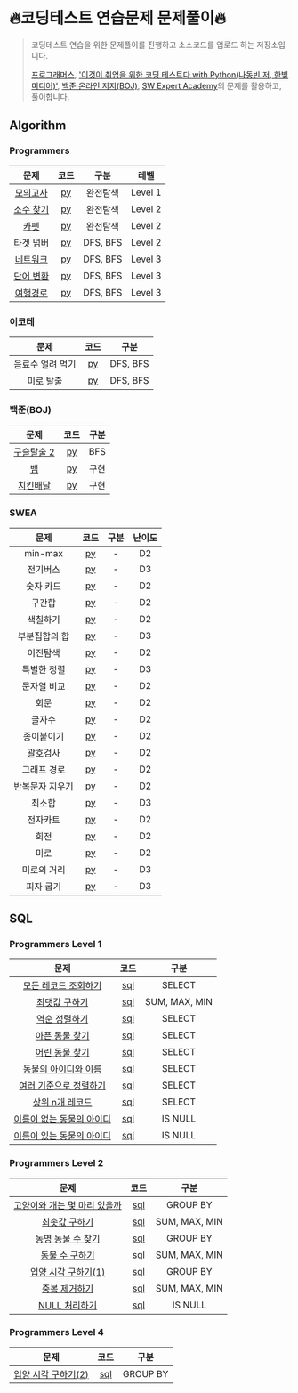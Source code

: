 # 🔥코딩테스트 연습문제 문제풀이🔥
> 코딩테스트 연습을 위한 문제풀이를 진행하고 소스코드를 업로드 하는 저장소입니다.
> 
> [프로그래머스](https://programmers.co.k), ['이것이 취업을 위한 코딩 테스트다 with Python(나동빈 저, 한빛미디어)'](https://github.com/ndb796/python-for-coding-test), [백준 온라인 저지(BOJ)](https://www.acmicpc.net), [SW Expert Academy](https://swexpertacademy.com/main/main.do)의 문제를 활용하고, 풀이합니다. 

## Algorithm
### Programmers
| 문제 | 코드 | 구분 | 레벨 |
|:---:|:---:|:---:|:---:|
[모의고사](https://programmers.co.kr/learn/courses/30/lessons/42840) | [py](https://github.com/BIINNNN/prepare_CodingTest/blob/main/Python3/%EC%99%84%EC%A0%84%ED%83%90%EC%83%89/42840.py) | 완전탐색 | Level 1 |
[소수 찾기](https://programmers.co.kr/learn/courses/30/lessons/42839) | [py](https://github.com/BIINNNN/prepare_CodingTest/blob/main/Python3/%EC%99%84%EC%A0%84%ED%83%90%EC%83%89/42839.py) | 완전탐색 | Level 2 |
[카펫](https://programmers.co.kr/learn/courses/30/lessons/42842) | [py](https://github.com/BIINNNN/prepare_CodingTest/blob/main/Python3/%EC%99%84%EC%A0%84%ED%83%90%EC%83%89/42842.py) | 완전탐색 | Level 2 |
[타겟 넘버](https://programmers.co.kr/learn/courses/30/lessons/43165) | [py](https://github.com/BIINNNN/prepare_CodingTest/blob/main/Python3/DFS%2C%20BFS/43165.py) | DFS, BFS | Level 2 |
[네트워크](https://programmers.co.kr/learn/courses/30/lessons/43162) | [py](https://github.com/BIINNNN/prepare_CodingTest/blob/main/Python3/DFS%2C%20BFS/43162.py) | DFS, BFS | Level 3 |
[단어 변환](https://programmers.co.kr/learn/courses/30/lessons/43163) | [py](https://github.com/BIINNNN/prepare_CodingTest/blob/main/Python3/DFS%2C%20BFS/43163.py) | DFS, BFS | Level 3 |
[여행경로](https://programmers.co.kr/learn/courses/30/lessons/43164) | [py](https://github.com/BIINNNN/prepare_CodingTest/blob/main/Python3/DFS%2C%20BFS/43164.py) | DFS, BFS | Level 3 |

### 이코테
| 문제 | 코드 | 구분 |
|:---:|:---:|:---:|
음료수 얼려 먹기 | [py](https://github.com/BIINNNN/prepare_CodingTest/blob/main/Python3/DFS%2C%20BFS/5-10.py) | DFS, BFS |
미로 탈출 | [py](https://github.com/BIINNNN/prepare_CodingTest/blob/main/Python3/DFS%2C%20BFS/5-11.py) | DFS, BFS |

### 백준(BOJ)
| 문제 | 코드 | 구분 |
|:---:|:---:|:---:|
[구슬탈출 2](https://www.acmicpc.net/problem/13460) | [py](https://github.com/BIINNNN/prepare_CodingTest/blob/main/Python3/BOJ/13460.py) | BFS |
[뱀](https://www.acmicpc.net/problem/3190) | [py](https://github.com/BIINNNN/prepare_CodingTest/blob/main/Python3/BOJ/3190.py) | 구현
[치킨배달](https://www.acmicpc.net/problem/15686) | [py](https://github.com/BIINNNN/prepare_CodingTest/blob/main/Python3/BOJ/15686.py) | 구현

### SWEA
| 문제 | 코드 | 구분 | 난이도 |
|:---:|:---:|:---:|:---:|
min-max | [py](https://github.com/BIINNNN/prepare_CodingTest/blob/main/Python3/swea/4828.py) | - | D2 |
전기버스 | [py](https://github.com/BIINNNN/prepare_CodingTest/blob/main/Python3/swea/4831.py) | - | D3 |
숫자 카드 | [py](https://github.com/BIINNNN/prepare_CodingTest/blob/main/Python3/swea/4834.py) | - | D2 |
구간합 |[py](https://github.com/BIINNNN/prepare_CodingTest/blob/main/Python3/swea/4835.py) | - | D2 |
색칠하기 |[py](https://github.com/BIINNNN/prepare_CodingTest/blob/main/Python3/swea/4836.py) | - | D2 |
부분집합의 합 | [py](https://github.com/BIINNNN/prepare_CodingTest/blob/main/Python3/swea/4837.py) | - | D3 |
이진탐색 | [py](https://github.com/BIINNNN/prepare_CodingTest/blob/main/Python3/swea/4839.py) | - | D2 |
특별한 정렬 | [py](https://github.com/BIINNNN/prepare_CodingTest/blob/main/Python3/swea/4843.py) | - | D3 |
문자열 비교 | [py](https://github.com/BIINNNN/prepare_CodingTest/blob/main/Python3/swea/4864.py) | - | D2 |
회문 | [py](https://github.com/BIINNNN/prepare_CodingTest/blob/main/Python3/swea/4861.py) | - | D2 |
글자수 | [py](https://github.com/BIINNNN/prepare_CodingTest/blob/main/Python3/swea/4865.py) | - | D2 |
종이붙이기 | [py](https://github.com/BIINNNN/prepare_CodingTest/blob/main/Python3/swea/4869.py) | - | D2 |
괄호검사 | [py](https://github.com/BIINNNN/prepare_CodingTest/blob/main/Python3/swea/4866.py) | - | D2 |
그래프 경로 | [py](https://github.com/BIINNNN/prepare_CodingTest/blob/main/Python3/swea/4871.py) | - | D2 |
반복문자 지우기 | [py](https://github.com/BIINNNN/prepare_CodingTest/blob/main/Python3/swea/4873.py) | - | D2 |
최소합 | [py](https://github.com/BIINNNN/prepare_CodingTest/blob/main/Python3/swea/5188.py) | - | D3 |
전자카트 | [py](https://github.com/BIINNNN/prepare_CodingTest/blob/main/Python3/swea/5189.py) | - | D2 |
회전 | [py](https://github.com/BIINNNN/prepare_CodingTest/blob/main/Python3/swea/5097.py) | - | D2 |
미로 | [py](https://github.com/BIINNNN/prepare_CodingTest/blob/main/Python3/swea/4875.py) | - | D2 |
미로의 거리 | [py](https://github.com/BIINNNN/prepare_CodingTest/blob/main/Python3/swea/5105.py) | - | D3 |
피자 굽기 | [py](https://github.com/BIINNNN/prepare_CodingTest/blob/main/Python3/swea/5099.py) | - | D3 |

## SQL
### Programmers Level 1
| 문제 | 코드 | 구분 |
|:---:|:---:|:---:|
[모든 레코드 조회하기](https://programmers.co.kr/learn/courses/30/lessons/59034) | [sql](https://github.com/BIINNNN/prepare_CodingTest/blob/main/SQL/select/59034.sql) | SELECT |
[최댓값 구하기](https://programmers.co.kr/learn/courses/30/lessons/59415) | [sql](https://github.com/BIINNNN/prepare_CodingTest/blob/main/SQL/sum%2Cmax%2Cmin/59415.sql) | SUM, MAX, MIN |
[역순 정렬하기](https://programmers.co.kr/learn/courses/30/lessons/59035) | [sql](https://github.com/BIINNNN/prepare_CodingTest/blob/main/SQL/select/59035.sql)  | SELECT |
[아픈 동물 찾기](https://programmers.co.kr/learn/courses/30/lessons/59036) | [sql](https://github.com/BIINNNN/prepare_CodingTest/blob/main/SQL/select/59036.sql) | SELECT |
[어린 동물 찾기](https://programmers.co.kr/learn/courses/30/lessons/59037) | [sql](https://github.com/BIINNNN/prepare_CodingTest/blob/main/SQL/select/59037.sql) | SELECT |
[동물의 아이디와 이름](https://programmers.co.kr/learn/courses/30/lessons/59403) | [sql](https://github.com/BIINNNN/prepare_CodingTest/blob/main/SQL/select/59403.sql) | SELECT |
[여러 기준으로 정렬하기](https://programmers.co.kr/learn/courses/30/lessons/59404) | [sql](https://github.com/BIINNNN/prepare_CodingTest/blob/main/SQL/select/59404.sql) | SELECT |
[상위 n개 레코드](https://programmers.co.kr/learn/courses/30/lessons/59405) | [sql](https://github.com/BIINNNN/prepare_CodingTest/blob/main/SQL/select/59405.sql) | SELECT |
[이름이 없는 동물의 아이디](https://programmers.co.kr/learn/courses/30/lessons/59039) | [sql](https://github.com/BIINNNN/prepare_CodingTest/blob/main/SQL/is%20null/59039.sql)| IS NULL |
[이름이 있는 동물의 아이디](https://programmers.co.kr/learn/courses/30/lessons/59407) | [sql](https://github.com/BIINNNN/prepare_CodingTest/blob/main/SQL/is%20null/59407.sql)| IS NULL |

### Programmers Level 2
| 문제 | 코드 | 구분 |
|:---:|:---:|:---:|
[고양이와 개는 몇 마리 있을까](https://programmers.co.kr/learn/courses/30/lessons/59040) | [sql](https://github.com/BIINNNN/prepare_CodingTest/blob/main/SQL/group%20by/59040.sql) | GROUP BY |
[최솟값 구하기](https://programmers.co.kr/learn/courses/30/lessons/59038)| [sql](https://github.com/BIINNNN/prepare_CodingTest/blob/main/SQL/sum%2Cmax%2Cmin/59038.sql) | SUM, MAX, MIN |
[동명 동물 수 찾기](https://programmers.co.kr/learn/courses/30/lessons/59041) |[sql](https://github.com/BIINNNN/prepare_CodingTest/blob/main/SQL/group%20by/59041.sql) | GROUP BY |
[동물 수 구하기](https://programmers.co.kr/learn/courses/30/lessons/59406) | [sql](https://github.com/BIINNNN/prepare_CodingTest/blob/main/SQL/sum%2Cmax%2Cmin/59406.sql) | SUM, MAX, MIN |
[입양 시각 구하기(1)](https://programmers.co.kr/learn/courses/30/lessons/59412) |[sql](https://github.com/BIINNNN/prepare_CodingTest/blob/main/SQL/group%20by/59412.sql) | GROUP BY |
[중복 제거하기](https://programmers.co.kr/learn/courses/30/lessons/59408) | [sql](https://github.com/BIINNNN/prepare_CodingTest/blob/main/SQL/sum%2Cmax%2Cmin/59408.sql) | SUM, MAX, MIN |
[NULL 처리하기](https://programmers.co.kr/learn/courses/30/lessons/59410) | [sql](https://github.com/BIINNNN/prepare_CodingTest/blob/main/SQL/is%20null/59410.sql)| IS NULL |

### Programmers Level 4
| 문제 | 코드 | 구분 |
|:---:|:---:|:---:|
[입양 시각 구하기(2)](https://programmers.co.kr/learn/courses/30/lessons/59413) |[sql](https://github.com/BIINNNN/prepare_CodingTest/blob/main/SQL/group%20by/59413.sql) | GROUP BY |
